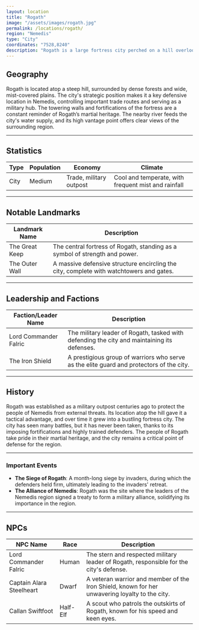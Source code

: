 ```yaml
---
layout: location
title: "Rogath"
image: "/assets/images/rogath.jpg"
permalink: /locations/rogath/
region: "Nemedis"
type: "City"
coordinates: "7528,8240"
description: "Rogath is a large fortress city perched on a hill overlooking the surrounding forests and plains, a strategic stronghold in the heart of Nemedis."
---
```


## Geography

Rogath is located atop a steep hill, surrounded by dense forests and wide, mist-covered plains. The city's strategic position makes it a key defensive location in Nemedis, controlling important trade routes and serving as a military hub. The towering walls and fortifications of the fortress are a constant reminder of Rogath’s martial heritage. The nearby river feeds the city's water supply, and its high vantage point offers clear views of the surrounding region.

---

## Statistics

| Type           | Population  | Economy                     | Climate                |
|----------------|-------------|-----------------------------|------------------------|
| City  | Medium | Trade, military outpost      | Cool and temperate, with frequent mist and rainfall|

---

## Notable Landmarks

| Landmark Name             | Description                                                                                     |
|---------------------------|-------------------------------------------------------------------------------------------------|
| The Great Keep            | The central fortress of Rogath, standing as a symbol of strength and power.                     |
| The Outer Wall            | A massive defensive structure encircling the city, complete with watchtowers and gates.         |

---

## Leadership and Factions

| Faction/Leader Name        | Description                                                                                     |
|----------------------------|-------------------------------------------------------------------------------------------------|
| Lord Commander Falric       | The military leader of Rogath, tasked with defending the city and maintaining its defenses.     |
| The Iron Shield             | A prestigious group of warriors who serve as the elite guard and protectors of the city.        |

---

## History

Rogath was established as a military outpost centuries ago to protect the people of Nemedis from external threats. Its location atop the hill gave it a tactical advantage, and over time it grew into a bustling fortress city. The city has seen many battles, but it has never been taken, thanks to its imposing fortifications and highly trained defenders. The people of Rogath take pride in their martial heritage, and the city remains a critical point of defense for the region.

---

### Important Events

- **The Siege of Rogath**: A month-long siege by invaders, during which the defenders held firm, ultimately leading to the invaders' retreat.
- **The Alliance of Nemedis**: Rogath was the site where the leaders of the Nemedis region signed a treaty to form a military alliance, solidifying its importance in the region.

---

## NPCs

| NPC Name                  | Race     | Description                                           |
|---------------------------|----------|-------------------------------------------------------|
| Lord Commander Falric      | Human    | The stern and respected military leader of Rogath, responsible for the city's defense. |
| Captain Alara Steelheart   | Dwarf    | A veteran warrior and member of the Iron Shield, known for her unwavering loyalty to the city. |
| Callan Swiftfoot           | Half-Elf | A scout who patrols the outskirts of Rogath, known for his speed and keen eyes.        |

